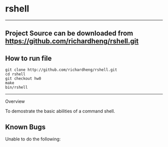 rshell
==========

---
Project Source can be downloaded from https://github.com/richardheng/rshell.git
---

How to run file
------------

```
git clone http://github.com/richardheng/rshell.git
cd rshell
git checkout hw0
make
bin/rshell
```

-----
Overview

To demostrate the basic abilities of a command shell. 

Known Bugs
---

Unable to do the following:
